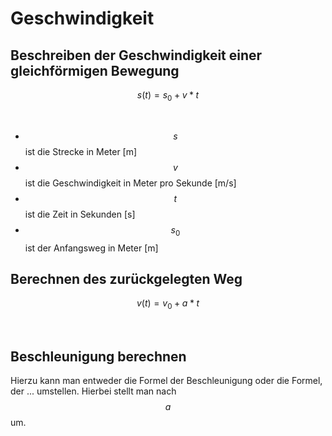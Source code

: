 
# Geschwindigkeit



## Beschreiben der Geschwindigkeit einer gleichförmigen Bewegung





$$s(t)=s_{0}+v*t$$

<br>

 - $$s$$ ist die Strecke in Meter [m]
 - $$v$$ ist die Geschwindigkeit in Meter pro Sekunde [m/s]
 - $$t$$ ist die Zeit in Sekunden [s]
 - $$s_{0}$$ ist der Anfangsweg in Meter [m]

## Berechnen des zurückgelegten Weg

$$v(t)=v_{0}+a*t$$

<br>

## Beschleunigung berechnen

Hierzu kann man entweder die Formel der Beschleunigung oder die Formel, der ... umstellen. Hierbei stellt man nach $$a$$ um.